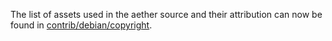 The list of assets used in the aether source and their attribution can now be found in [contrib/debian/copyright](../contrib/debian/copyright).
